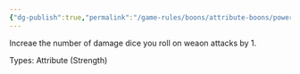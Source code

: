 ```yaml
---
{"dg-publish":true,"permalink":"/game-rules/boons/attribute-boons/power-strike/"}
---
```


Increae the number of damage dice you roll on weaon attacks by 1.

Types: Attribute (Strength)